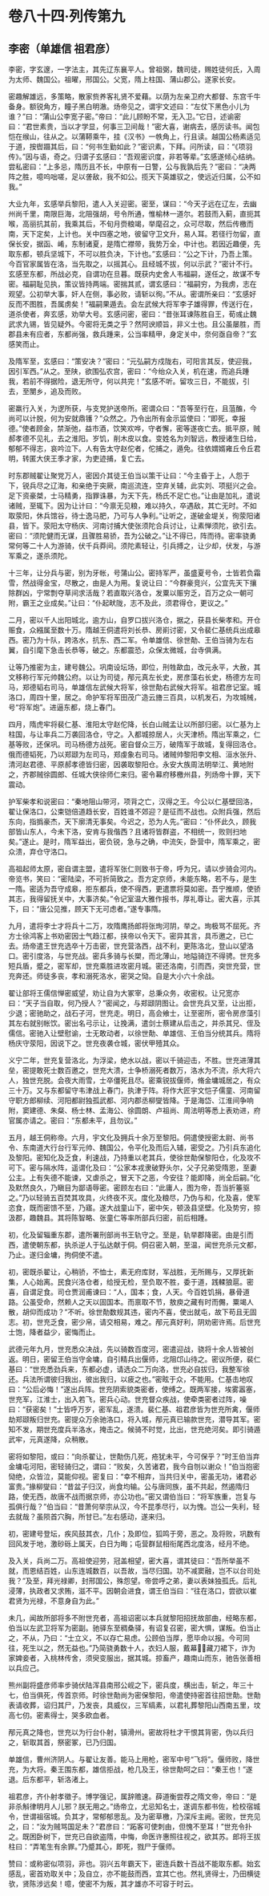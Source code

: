 # 卷八十四·列传第九

## 李密（单雄信 祖君彦）

李密，字玄邃，一字法主，其先辽东襄平人。曾祖弼，魏司徒，赐姓徒何氏，入周为太师、魏国公。祖曜，邢国公。父宽，隋上柱国、蒲山郡公。遂家长安。

密趣解雄远，多策略，散家赀养客礼贤不爱藉。以荫为左亲卫府大都督、东宫千牛备身。额锐角方，瞳子黑白明澈。炀帝见之，谓宇文述曰：“左仗下黑色小儿为谁？”曰：“蒲山公李宽子密。”帝曰：“此儿顾盼不常，无入卫。”它日，述谕密曰：“君世素贵，当以才学显，何事三卫间哉！”密大喜，谢病去，感厉读书。闻包恺在缑山，往从之。以蒲鞯乘牛，挂《汉书》一帙角上，行且读。越国公杨素适见于道，按辔蹑其后，曰：“何书生勤如此？”密识素，下拜。问所读，曰：“《项羽传》。”因与语，奇之。归谓子玄感曰：“吾观密识度，非若等辈。”玄感遂倾心结纳。尝私密曰：“上多忌，隋历且不长，中原有一日警，公与我孰后先？”密曰：“决两阵之胜，噫呜咄嗟，足以詟敌，我不如公。揽天下英雄驭之，使远近归属，公不如我。”

大业九年，玄感举兵黎阳，遣人入关迎密。密至，谋曰：“今天子远在辽左，去幽州尚千里，南限巨海，北阻强胡，号令所通，惟榆林一道尔。若鼓而入蓟，直扼其喉，高丽抗其前，我乘其后，不旬月赍粮竭，举麾召之，众可尽取，然后传檄而南，天下定矣，上计也。关中四塞之地，彼留守卫文升，易人耳。若径行勿留，直保长安，据函、崤，东制诸夏，是隋亡襟带，我势万全，中计也。若因近趣便，先取东都，顿兵坚城下，不可以胜负决，下计也。”玄感曰：“公之下计，乃吾上策。今百官家属皆在洛，当先取之，以摇其心。且经城不拔，何以示武？”密计不行。玄感至东都，所战必克，自谓功在旦暮。既获内史舍人韦福嗣，遂任之，故谋不专密。福嗣耻见执，策议皆持两端。密揣其贰，谓玄感曰：“福嗣穷，为我虏，志在观望。公初举大事，奸人在侧，事必败，请斩以徇。”不从。密谓所亲曰：“玄感好反而不图胜，吾属虏矣！”福嗣果遁去。会左武候大将军李子雄得罪，传送行在，道杀使者，奔玄感，劝举大号。玄感问密，密曰：“昔张耳谏陈胜自王，荀彧止魏武求九锡，皆见疑外。今密将无类之乎？然阿谀顺旨，非义士也。且公虽屡胜，而郡县未有应者，东都尚强，救兵踵来，公当率精甲，身定关中，奈何亟自帝？”玄感笑而止。

及隋军至，玄感曰：“策安决？”密曰：“元弘嗣方戍陇右，可阳言其反，使迎我，因引军西。”从之。至陕，欲围弘农宫，密曰：“今绐众入关，机在速，而追兵踵我，若前不得据险，退无所守，何以共完！”玄感不听。留攻三日，不能拔，引去，至閺乡，追及而败。

密羸行入关，为逻所获，与支党护送帝所。密谓众曰：“吾等至行在，且菹醢，今尚可以计脱，何为安就鼎镬？”众然之。乃令出所有金示监使曰：“即死，幸报德。”使者顾金，禁渐弛，益市酒，饮笑欢哗，守者懈，密等遂夜亡去。抵平原，贼郝孝德不见礼，去之淮阳。岁饥，削木皮以食。变姓名为刘智远，教授诸生日给，郁郁不得志，哀吟泣下。人有告太守赵佗者，佗捕之，遁免。往依媦婿雍丘令丘君明，转匿大侠王季才家，为吏迹捕，复亡去。

时东郡贼翟让聚党万人，密因介其徒王伯当以策干让曰：“今主昏于上，人怨于下，锐兵尽之辽海，和亲绝于突厥，南巡流连，空弃关辅，此实刘、项挺兴之会。足下资豪桀，士马精勇，指罪诛暴，为天下先，杨氏不足亡也。”让由是加礼，遣说诸贼，至辄下。因为让计曰：“今禀无见粮，难以持久，卒遇敌，其亡无时。不如取荥阳，休兵馆谷，待士逸马肥，乃可与人争利。”让听之，遂破金堤关，徇荥阳诸县，皆下。荥阳太守杨庆、河南讨捕大使张须陀合兵讨让，让素惮须陀，欲引去。密曰：“须陀健而无谋，且骤胜易骄，吾为公破之。”让不得已，阵而待。密率骁勇常何等二十人为游骑，伏千兵莽间。须陀素轻让，引兵搏之，让少却，伏发，与游军乘之，遂杀须陀。

十三年，让分兵与密，别为牙帐，号蒲山公。密持军严，虽盛夏号令，士皆若负霜雪，然战得金宝，尽散之，由是人为用。复说让曰：“今群豪竞兴，公宜先天下攘除群凶，宁常剽夺草间求活哉？若直取兴洛仓，发粟以赈穷乏，百万之众一朝可附，霸王之业成矣。”让曰：“仆起畎陇，志不及此，须君得仓，更议之。”

二月，密以千人出阳城北，逾方山，自罗口拔兴洛仓，据之，获县长柴孝和。开仓赈食，众繦属至数十万。隋越王侗遣将刘长恭、房崱讨密，又令裴仁基统兵出成皋西。密乃为十队，跨洛水，抗东、西二军。令单雄信、徐世勣、王伯当骑为左右翼，自引麾下急击长恭等，破之。东都震恐，众保太微城，台寺俱满。

让等乃推密为主，建号魏公。巩南设坛场，即位，刑牲歃血，改元永平，大赦，其文移称行军元帅魏公府。以让为司徒，邴元真左长史，房彦藻右长史，杨德方左司马，郑德韬右司马，单雄信左武候大将军，徐世勣右武候大将军。祖君彦记室。城洛口，周四十里，居之。命护军将军田茂广造云旝三百具，以机发石，为攻城械，号“将军炮”。进逼东都，烧上春门。

四月，隋虎牢将裴仁基、淮阳太守赵佗降，长白山贼孟让以所部归密。以仁基为上柱国，与让率兵二万袭回洛仓，守之。入都城掠居人，火天津桥。隋出军乘之，仁基等败，还保巩。司马杨德方战死。密自督众三万，破隋军于故城，复得回洛仓。俄而德韬死，乃以郑颋为左司马，郑虔象右司马。诸贼帅黎阳李文相、洹水张升、清河赵君德、平原郝孝德皆归密，因袭取黎阳仓。永安大族周法明举江、黄地附之，齐郡贼徐圆郎、任城大侠徐师仁来归。密令幕府移檄州县，列炀帝十罪，天下震动。

护军柴孝和说密曰：“秦地阻山带河，项背之亡，汉得之王。今公以仁基壁回洛，翟让保洛口，公束铠倍道趋长安，百姓谁不郊迎？是征而不战也。众附兵强，然后东向，指撝豪杰，天下廓清无事矣。今迟之，恐为人先。”密曰：“仆怀此久，顾我部皆山东人，今未下洛，安肯与我偕西？且诸将皆群盗，不相统一，败则扫地矣。”遂止。是时，隋军益出，密负锐，急与之确，中流矢，卧营中，隋军乘之，密众溃，弃仓守洛口。

高祖起师太原，密自谓主盟，遣将军张仁则致书于帝，呼为兄，请以步骑会河内。帝览书，笑曰：“密陆梁，不可折简致之。吾方定京师，未能东略，若不与，是生一隋。密适为吾守成皋，拒东都兵，使不得西，更遣票将莫如密。吾宁推顺，使骄其志，我得留抚关中，大事济矣。”令记室温大雅作报书，厚礼尊让。密大喜，示其下，曰：“唐公见推，顾天下无可虑者。”遂专事隋。

九月，遣将李士才将兵十二万，攻隋鹰扬郎将张珣河阴，举之。珣极骂不屈死。齐方士徐鸿客上书劝密因士气趋江都，挟帝以令天下。密异其言，具币邀之，已亡去。炀帝遣王世充选卒十万击密，世充营洛西，战不利，更陈洛北，登山以望洛口。密引度洛，与世充战。密兵多骑与长槊，而北薄山，地隘骑迮不得骋。世充多短兵盾，蹙之，密军却，世充乘胜进攻密月城。密还洛南，引而西，突世充营，世充奔还。师徒多丧，孝和溺死洛水，密哭之恸。自是大小六十余战。

翟让部将王儒信惮密威望，劝让自为大冢宰，总秉众务，收密权。让兄宽亦曰：“天子当自取，何乃授人？”密闻之，与郑颋阴图让。会世充兵又至，让出拒，少退；密驰助之，战石子河，世充走。明日，高会飨士，让至密所，密令房彦藻引其左右就别帐饮。密出名弓示让，让挽满，遣剑士蔡建从后击之，并杀其兄、侄及儒信。密驰入让壁慰谕，士无敢动者，以徐世勣、单雄信、王伯当分统其兵。隋将杨庆守荥阳，因说下之。世充夜袭仓城，密伏甲殪其众。

义宁二年，世充复营洛北，为浮梁，绝水以战，密以千骑迎击，不胜。世充进薄其垒，密提敢死士数百邀之，世充大溃，士争桥溺死者数万，洛水为不流，杀大将六人，独世充脱。会夜大雨雪，士卒僵死且尽。密乘锐拔偃师，脩金墉城居之，有众三十万。又与东都留守韦津战上春门，执津于阵。将作大匠宇文恺子儒童、河南留守职方郎柳续、河阳都尉独孤武都、河内郡丞柳燮皆降。于是海岱、江淮间争响附，窦建德、朱粲、杨士林、孟海公、徐圆朗、卢祖尚、周法明等悉上表劝进，府官属亦请之。密曰：“东都未平，且勿议。”

五月，越王侗称帝。六月，宇文化及拥兵十余万至黎阳。侗遣使授密太尉、尚书令、东南道大行台行军元帅、魏国公，令平化及而后入辅，密受之。乃引兵东追化及黎阳。密知化及乏食，利速战，乃持重以老其兵，使徐世勣保黎阳仓，化及攻不可下。密与隔水阵，遥谓化及曰：“公家本戎隶破野头尔，父子兄弟受隋恩，至妻公主。上有失德不能谏，又虐杀之，冒天下之恶，今安往？能即降，尚全后嗣。”化及默然良久，乃瞋目为鄙语辱密。密顾左右曰：“此庸人，图为帝，吾当折箠驱之。”乃以轻骑五百焚其攻具，火终夜不灭。度化及粮尽，乃伪与和，化及喜，使军恣食，既而密馈不至，乃寤。遂大战童山下，密中矢，顿汲县坚壁。化及势穷，掠汲郡，趣魏县。其将陈智略、张童仁等率所部兵归密，前后相踵。

初，化及留辎重东郡，遣所署刑部尚书王轨守之。至是，轨举郡降密。由是引而西，遣使朝东都，执杀逆人于弘达献于侗。侗召密入朝，至温，闻世充杀元文都，乃止。遂归金墉，拘侗使不遣。

初，密既杀翟让，心稍骄，不恤士，素无府库财，军战胜，无所赐与，又厚抚新集，人心始离。民食兴洛仓者，给授无检，至负取不胜，委于道，践輮狼扈。密喜，自谓足食。司仓贾润甫谏曰：“人，国本；食，人天。今百姓饥捐，暴骨道路。公虽受命，然赖人之天以固国本。而禀取不节，敖庾之藏有时而儩，粟竭人散，胡仰而成功？”不听。徐世勣数规其违，密内不喜，使出就屯，故下苟且无固志。初，世充乏食，密少帛，请交相易，难之。邴元真好利，阴劝密许焉。后世充士饱，降者益少，密悔而止。

武德元年九月，世充悉众决战，先以骑数百度河，密遣迎战，骁将十余人皆被创返。明日，密留王伯当守金墉，自引精兵出偃师，北阻邙山待之。密议所便，裴仁基曰：“世充悉劲兵来，东都必虚，请选众二万向洛，世充必自拔归，我整军徐还。兵法所谓彼归我出，彼出我归，以疲之也。”密眩于众，不能用。仁基击地叹曰：“公后必悔！”遂出兵阵。世充阴索貌类密者，使缚之。既两军接，埃雾嚣塞，世充军，江淮士，出入若飞，密兵心动。世充督众疾战，使牵类密者过阵，噪曰：“获密矣！”士皆呼万岁，密军乱，遂溃。裴仁基、祖君彦皆为世充所禽，偃师劫郑颋叛归世充。密提众万余驰洛口，将入城，邴元真已输款世充，潜导其军。密知不发，期世充度兵半洛水，掩击之。候骑不时觉，比出，世充绝河矣。即引骑遁武牢，元真遂降，众稍散。

密将如黎阳，或曰：“向杀翟让，世勣伤几死，疮犹未平，今可保乎？”时王伯当弃金墉屯河阳，密轻骑归之，谓曰：“败矣，久苦诸君，我今自刎以谢众！”伯当抱密恸绝，众皆泣，莫能仰视。密复曰：“幸不相弃，当共归关中，密虽无功，诸君必富贵。”掾柳燮曰：“昔盆子归汉，尚食均输。公与唐同族，虽不共起，然遏隋归路，使无西，故唐不战而据京师，亦公功也。”密又谓伯当曰：“将军族重，岂复与孤俱行哉？”伯当曰：“昔萧何举宗从汉，今不昆季尽行，以为愧。岂公一失利，轻去就哉？虽陨首穴胸，所甘已。”左右感动，遂来归。

初，密建号登坛，疾风鼓其衣，几仆；及即位，狐鸣于旁，恶之。及将败，巩数有回风发于地，激砂砾上属天，白日为晦；屯营群鼠相衔尾西北度洛，经月不绝。

及入关，兵尚二万。高祖使迎劳，冠盖相望，密大喜，谓其徒曰：“吾所举虽不就，而恩结百姓，山东连城数百，以吾故，当尽归国。功不减窦融，岂不以台司处我？”及至，拜光禄卿，封邢国公，殊怨望。帝尝呼之弟，妻以表妹独孤氏。后礼浸薄，执政者又求贿，滋不平。因朝会进食，谓王伯当曰：“往在洛口，尝欲以崔君贤为光禄，不意身自为此。”

未几，闻故所部将多不附世充者，高祖诏密以本兵就黎阳招抚故部曲，经略东都，伯当以左武卫将军为密副。驰驿东至稠桑驿，有诏复召密，密大惧，谋叛。伯当止之，不从，乃曰：“士立义，不以存亡易虑。公顾伯当厚，愿毕命以报。今可同往，死生以之，然无益也。”乃简骁勇数十人，衣妇人服，戴幕，藏刀裙下，诈为家婢妾者，入桃林传舍，须臾变服出，据其城。掠畜产，趣南山而东，驰告张善相以兵应己。

熊州副将盛彦师率步骑伏陆浑县南邢公岘之下，密兵度，横出击，斩之，年三十七，伯当俱死，传首京师。时徐世勣尚为密保黎阳，帝遣使持密首往招世勣。世勣表请收葬，诏归其尸，乃发丧，具威仪，三军缟素，以君礼葬黎阳山西南五里，坟高七仞。密素得士，哭多欧血者。

邴元真之降也，世充以为行台仆射，镇滑州。密故将杜才干恨其背密，伪以兵归之，斩取其首，祭密冢，已乃归国。

单雄信，曹州济阴人。与翟让友善。能马上用枪，密军中号“飞将”。偃师败，降世充，为大将。秦王围东都，雄信拒战，枪几及王，徐世勣呵之曰：“秦王也！”遂退。后东都平，斩洛渚上。

祖君彦，齐仆射孝徵子。博学强记，属辞赡速。薛道衡尝荐之隋文帝，帝曰：“是非杀斛律明月人儿邪？朕无用之。”炀帝立，尤忌知名士，遂调东都书佐，检校宿城令，世谓祖宿城。负其才，常郁郁思乱。及为密草檄，乃深斥主阙。密败，世充见之，曰：“汝为贼骂国足未？”君彦曰：“跖客可使刺由，但愧不至耳！”世充令扑之。既困卧树下，世充已自欲盗隋，中悔，命医许惠照往视之，欲其苏。郎将王拔柱曰：“弄笔生有余罪。”乃蹙其心，即死，戮尸于偃师。

赞曰：或称密似项羽，非也。羽兴五年霸天下，密连兵数十百战不能取东都。始玄感乱，密首劝取关中；及自立，亦不能鼓而西，宜其亡也。然礼贤得士，乃田横徒欤，贤陈涉远矣！噫，使密不为叛，其才雄亦不可容于时云。
